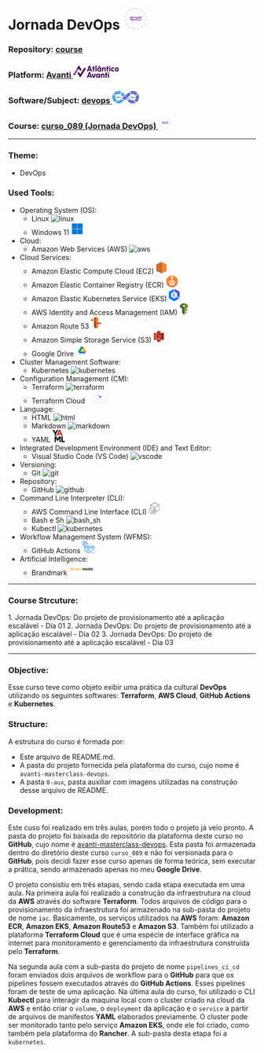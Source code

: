 # Jornada DevOps   <img src="./0-aux/logo_course.png" alt="curso_089" width="auto" height="45">

### Repository: [course](../../../)   
### Platform: <a href="../../">Avanti   <img src="https://github.com/PedroHeeger/main/blob/main/0-aux/logos/plataforma/avanti.png" alt="avanti" width="auto" height="25"></a>  
### Software/Subject: <a href="../">devops   <img src="https://github.com/PedroHeeger/main/blob/main/0-aux/logos/content/devops.png" alt="devops" width="auto" height="25"></a>
### Course: <a href="./">curso_089 (Jornada DevOps)   <img src="./0-aux/logo_course.png" alt="curso_089" width="auto" height="25"></a>

---

### Theme:
- DevOps

### Used Tools:
- Operating System (OS): 
  - Linux <img src="https://cdn.jsdelivr.net/gh/devicons/devicon/icons/linux/linux-original.svg" alt="linux" width="auto" height="25">
  - Windows 11 <img src="https://github.com/PedroHeeger/main/blob/main/0-aux/logos/software/windows11.png" alt="windows11" width="auto" height="25">
- Cloud:
  - Amazon Web Services (AWS)   <img src="https://cdn.jsdelivr.net/gh/devicons/devicon/icons/amazonwebservices/amazonwebservices-original.svg" alt="aws" width="auto" height="25">
- Cloud Services:
  - Amazon Elastic Compute Cloud (EC2)   <img src="https://github.com/PedroHeeger/main/blob/main/0-aux/logos/cloud/aws_ec2.svg" alt="aws_ec2" width="auto" height="25">
  - Amazon Elastic Container Registry (ECR)   <img src="https://github.com/PedroHeeger/main/blob/main/0-aux/logos/cloud/aws_ecr.svg" alt="aws_ecr" width="auto" height="25">
  - Amazon Elastic Kubernetes Service (EKS)   <img src="https://github.com/PedroHeeger/main/blob/main/0-aux/logos/cloud/aws_eks.png" alt="aws_eks" width="auto" height="25">
  - AWS Identity and Access Management (IAM)   <img src="https://github.com/PedroHeeger/main/blob/main/0-aux/logos/cloud/aws_iam.svg" alt="aws_iam" width="auto" height="25">
  - Amazon Route 53   <img src="https://github.com/PedroHeeger/main/blob/main/0-aux/logos/cloud/aws_route_53.svg" alt="aws_route_53" width="auto" height="25">
  - Amazon Simple Storage Service (S3)   <img src="https://github.com/PedroHeeger/main/blob/main/0-aux/logos/cloud/aws_s3.svg" alt="aws_s3" width="auto" height="25">
  - Google Drive <img src="https://github.com/PedroHeeger/main/blob/main/0-aux/logos/software/google_drive.png" alt="google_drive" width="auto" height="25">
- Cluster Management Software:
  - Kubernetes   <img src="https://cdn.jsdelivr.net/gh/devicons/devicon/icons/kubernetes/kubernetes-plain.svg" alt="kubernetes" width="auto" height="25">
- Configuration Management (CM):
  - Terraform   <img src="https://cdn.jsdelivr.net/gh/devicons/devicon/icons/terraform/terraform-original.svg" alt="terraform" width="auto" height="25">
  - Terraform Cloud   <img src="https://github.com/PedroHeeger/main/blob/main/0-aux/logos/sites/terraform_cloud.png" alt="terraform_cloud" width="auto" height="25">
- Language:
  - HTML   <img src="https://cdn.jsdelivr.net/gh/devicons/devicon/icons/html5/html5-original.svg" alt="html" width="auto" height="25">
  - Markdown   <img src="https://cdn.jsdelivr.net/gh/devicons/devicon/icons/markdown/markdown-original.svg" alt="markdown" width="auto" height="25">
  - YAML   <img src="https://github.com/PedroHeeger/main/blob/main/0-aux/logos/software/yaml.png" alt="yaml" width="auto" height="25">
- Integrated Development Environment (IDE) and Text Editor:
  - Visual Studio Code (VS Code)   <img src="https://cdn.jsdelivr.net/gh/devicons/devicon/icons/vscode/vscode-original.svg" alt="vscode" width="auto" height="25">
- Versioning: 
  - Git   <img src="https://cdn.jsdelivr.net/gh/devicons/devicon/icons/git/git-original.svg" alt="git" width="auto" height="25">
- Repository:
  - GitHub   <img src="https://cdn.jsdelivr.net/gh/devicons/devicon/icons/github/github-original.svg" alt="github" width="auto" height="25">
- Command Line Interpreter (CLI):
  - AWS Command Line Interface (CLI)   <img src="https://github.com/PedroHeeger/main/blob/main/0-aux/logos/cloud/aws_cli.svg" alt="aws_cli" width="auto" height="25">
  - Bash e Sh   <img src="https://cdn.jsdelivr.net/gh/devicons/devicon/icons/bash/bash-original.svg" alt="bash_sh" width="auto" height="25">
  - Kubectl   <img src="https://cdn.jsdelivr.net/gh/devicons/devicon/icons/kubernetes/kubernetes-plain.svg" alt="kubernetes" width="auto" height="25">
- Workflow Management System (WFMS):
  - GitHub Actions   <img src="https://github.com/PedroHeeger/main/blob/main/0-aux/logos/software/github_actions.png" alt="github_actions" width="auto" height="25">
- Artificial Intelligence:
  - Brandmark   <img src="https://github.com/PedroHeeger/main/blob/main/0-aux/logos/sites/ai_brandmark.png" alt="brandmark" width="auto" height="25">
  
---

<h3>Course Strcuture:</h3>
1. Jornada DevOps: Do projeto de provisionamento até a aplicação escalável - Dia 01   
2. Jornada DevOps: Do projeto de provisionamento até a aplicação escalável - Dia 02   
3. Jornada DevOps: Do projeto de provisionamento até a aplicação escalável - Dia 03

---

### Objective:
Esse curso teve como objeto exibir uma prática da cultural **DevOps** utilizando os seguintes softwares: **Terraform**, **AWS Cloud**, **GitHub Actions** e **Kubernetes**.

### Structure:
A estrutura do curso é formada por:
- Este arquivo de README.md.
- A pasta do projeto fornecida pela plataforma do curso, cujo nome é `avanti-masterclass-devops`.
- A pasta `0-aux`, pasta auxiliar com imagens utilizadas na construção desse arquivo de README. 

### Development:

Este cuso foi realizado em três aulas, porém todo o projeto já veio pronto. A pasta do projeto foi baixada do repositório da plataforma deste curso no **GitHub**, cujo nome é [avanti-masterclass-devops](https://github.com/rldourado/avanti-masterclass-devops.git). Esta pasta foi armazenada dentro do diretório deste curso `curso_089` e não foi versionada para o **GitHub**, pois decidi fazer esse curso apenas de forma teórica, sem executar a prática, sendo armazenado apenas no meu **Google Drive**.

O projeto consistiu em três etapas, sendo cada etapa executada em uma aula. Na primeira aula foi realizado a construção da infraestrutura na cloud da **AWS** através do software **Terraform**. Todos arquivos de código para o provisionamento da infraestrutura foi armazenado na sub-pasta do projeto de nome `iac`. Basicamente, os serviços utilizados na **AWS** foram: **Amazon ECR**, **Amazon EKS**, **Amazon Route53** e **Amazon S3**. Também foi utilizado a plataforma **Terraform Cloud** que é uma espécie de interface gráfica na internet para monitoramento e gerenciamento da infraestrutura construída pelo **Terraform**.

Na segunda aula com a sub-pasta do projeto de nome `pipelines_ci_cd` foram enviados dois arquivos de workflow para o **GitHub** para que os pipelines fossem executados através do **GitHub Actions**. Esses pipelines foram de teste de uma aplicação. Na última aula do curso, foi utilizado o CLI **Kubectl** para interagir da maquina local com o cluster criado na cloud da **AWS** e então criar o `volume`, o `deployment` da aplicação e o `service` a partir de arquivos de manifestos **YAML** elaborados previamente. O cluster pode ser monitorado tanto pelo serviço **Amazon EKS**, onde ele foi criado, como também pela plataforma do **Rancher**. A sub-pasta desta etapa foi a `kubernetes`.